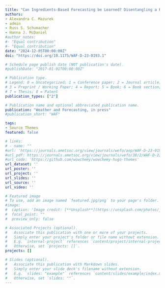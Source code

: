 ```yaml
---
title: "Can Ingredients-Based Forecasting be Learned? Disentangling a Random Forest's Severe Weather Predictions"
authors:
- Alexandra C. Mazurek
- admin
- Russ S. Schumacher
- Hanna J. McDaniel
#author_notes:
#- "Equal contribution"
#- "Equal contribution"
date: "2024-12-05T00:00:00Z"
doi: "https://doi.org/10.1175/WAF-D-23-0193.1"

# Schedule page publish date (NOT publication's date).
#publishDate: "2017-01-01T00:00:00Z"

# Publication type.
# Legend: 0 = Uncategorized; 1 = Conference paper; 2 = Journal article;
# 3 = Preprint / Working Paper; 4 = Report; 5 = Book; 6 = Book section;
# 7 = Thesis; 8 = Patent
publication_types: ["2"]

# Publication name and optional abbreviated publication name.
publication: "Weather and Forecasting, in press"
#publication_short: "WAF"

tags:
- Source Themes
featured: false

# links:
# - name: ""
#url: 'https://journals.ametsoc.org/view/journals/wefo/aop/WAF-D-23-0193.1/WAF-D-23-0193.1.xml'
#url_pdf: https://journals.ametsoc.org/view/journals/wefo/38/2/WAF-D-22-0143.1.xml
#url_code: 'https://github.com/wowchemy/wowchemy-hugo-themes'
url_dataset: ''
url_poster: ''
url_project: ''
url_slides: ''
url_source: ''
url_video: ''

# Featured image
# To use, add an image named `featured.jpg/png` to your page's folder. 
#image:
#  caption: 'Image credit: [**Unsplash**](https://unsplash.com/photos/jdD8gXaTZsc)'
#  focal_point: ""
#  preview_only: false

# Associated Projects (optional).
#   Associate this publication with one or more of your projects.
#   Simply enter your project's folder or file name without extension.
#   E.g. `internal-project` references `content/project/internal-project/index.md`.
#   Otherwise, set `projects: []`.
projects: []

# Slides (optional).
#   Associate this publication with Markdown slides.
#   Simply enter your slide deck's filename without extension.
#   E.g. `slides: "example"` references `content/slides/example/index.md`.
#   Otherwise, set `slides: ""`.
---
```

